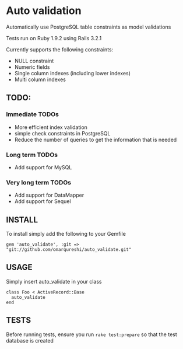 # Auto validation #

Automatically use PostgreSQL table constraints as model validations

Tests run on Ruby 1.9.2 using Rails 3.2.1

Currently supports the following constraints:

* NULL constraint
* Numeric fields
* Single column indexes (including lower indexes)
* Multi column indexes

## TODO: ##

### Immediate TODOs ###

* More efficient index validation
* simple check constraints in PostgreSQL
* Reduce the number of queries to get the information that is needed

### Long term TODOs ###
* Add support for MySQL

### Very long term TODOs ###
* Add support for DataMapper
* Add support for Sequel

## INSTALL ##

To install simply add the following to your Gemfile

`gem 'auto_validate', :git =>
"git://github.com/omarqureshi/auto_validate.git"`

## USAGE ##

Simply insert auto_validate in your class

<pre><code>class Foo &lt; ActiveRecord::Base
  auto_validate
end
</code></pre>

## TESTS ##

Before running tests, ensure you run `rake test:prepare` so that the
test database is created
